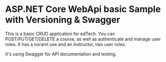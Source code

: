 # ASP.NET Core WebApi basic Sample with Versioning & Swagger

This is a basic CRUD application for edTech. You can POST/PUT/GET/DELETE a course, as well as authenticate and manage user roles.
It has a noraml use and an instructor, two user roles.

It's using Swagger for API documentation and testing.
